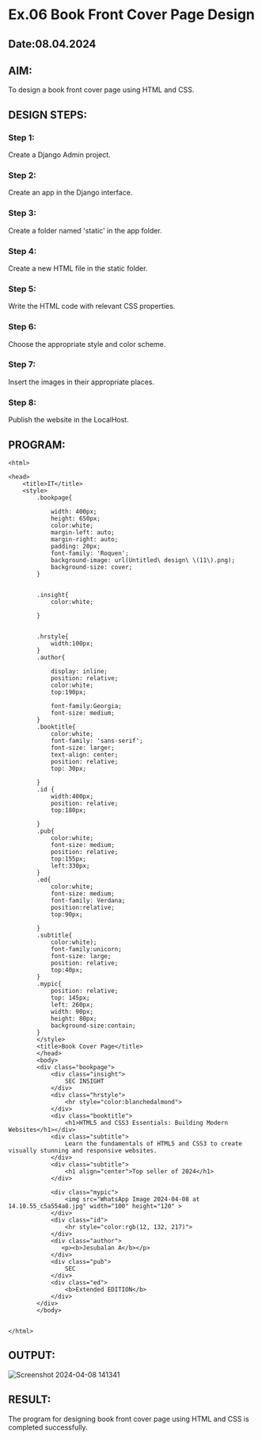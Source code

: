 # Ex.06 Book Front Cover Page Design
## Date:08.04.2024

## AIM:
To design a book front cover page using HTML and CSS.

## DESIGN STEPS:

### Step 1:
Create a Django Admin project.

### Step 2:
Create an app in the Django interface.

### Step 3:
Create a folder named 'static' in the app folder.

### Step 4:
Create a new HTML file in the static folder.

### Step 5:
Write the HTML code with relevant CSS properties.

### Step 6:
Choose the appropriate style and color scheme.

### Step 7:
Insert the images in their appropriate places.

### Step 8:
Publish the website in the LocalHost.

## PROGRAM:
```
<html>

<head>
    <title>IT</title>
    <style>
        .bookpage{

            width: 400px;
            height: 650px;
            color:white;
            margin-left: auto;
            margin-right: auto;
            padding: 20px;
            font-family: 'Roquen';
            background-image: url(Untitled\ design\ \(11\).png);
            background-size: cover;
        }
            
        
        .insight{
            color:white;
        
        }
        
        
        .hrstyle{
            width:100px;
        }
        .author{
        
            display: inline;
            position: relative;
            color:white;
            top:190px;
            
            font-family:Georgia;
            font-size: medium;
        }
        .booktitle{
            color:white;
            font-family: 'sans-serif';
            font-size: larger;
            text-align: center;
            position: relative;
            top: 30px;
        
        }
        .id {
            width:400px;
            position: relative;
            top:180px;
            
        }
        .pub{
            color:white;
            font-size: medium;
            position: relative;
            top:155px;
            left:330px;
        }
        .ed{
            color:white;
            font-size: medium;
            font-family: Verdana;
            position:relative;
            top:90px;
        
        }
        .subtitle{
            color:white);
            font-family:unicorn;
            font-size: large;
            position: relative;
            top:40px;
        }
        .mypic{
            position: relative;
            top: 145px;
            left: 260px;
            width: 90px;
            height: 80px;
            background-size:contain;
        }
        </style>
        <title>Book Cover Page</title>
        </head>
        <body>
        <div class="bookpage">
            <div class="insight">
                SEC INSIGHT 
            </div>
            <div class="hrstyle">
                <hr style="color:blanchedalmond">
            </div>
            <div class="booktitle">
                <h1>HTML5 and CSS3 Essentials: Building Modern Websites</h1></div>
            <div class="subtitle">
                Learn the fundamentals of HTML5 and CSS3 to create visually stunning and responsive websites.
            </div>
            <div class="subtitle">
                <h1 align="center">Top seller of 2024</h1>
            </div>

            <div class="mypic">
                <img src="WhatsApp Image 2024-04-08 at 14.10.55_c5a554a8.jpg" width="100" height="120" >
            </div>
            <div class="id">
                <hr style="color:rgb(12, 132, 217)">
            </div>
            <div class="author">
               <p><b>Jesubalan A</b></p>
            </div>
            <div class="pub">
                SEC
            </div>
            <div class="ed">
                <b>Extended EDITION</b>
            </div>
        </div>
        </body>
        

</html>
```

## OUTPUT:
![Screenshot 2024-04-08 141341](https://github.com/Jesubalan19/cover/assets/144979294/e1caa5ed-dd4a-4b7d-9a55-a766935836a3)


## RESULT:
The program for designing book front cover page using HTML and CSS is completed successfully.
